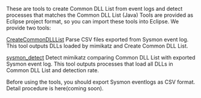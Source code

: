 These are tools to create Common DLL List from event logs and detect processes that matches the Common DLL List (Java)
Tools are provided as Eclipse project format, so you can import these tools into Eclipse.
We provide two tools:

<a href="https://github.com/sisoc-tokyo/mimikatz_detection/tree/master/javaTool/CreateCommonDLLList">CreateCommonDLLList</a>
Parse CSV files exported from Sysmon event log. 
This tool outputs DLLs loaded by mimikatz and Create Common DLL List.

<a href="https://github.com/sisoc-tokyo/mimikatz_detection/tree/master/javaTool/sysmon_detect">sysmon_detect</a>
Detect mimikatz comparing Common DLL List with exported Sysmon event log.
This tool outputs processes that load all DLLs in Common DLL List and detection rate.


Before using the tools, you should export Sysmon eventlogs as CSV format.
Detail procedure is here(coming soon).

